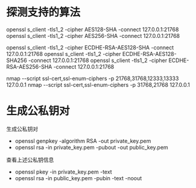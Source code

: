 # 探测支持的算法
openssl s_client -tls1_2 -cipher AES128-SHA -connect 127.0.0.1:21768
openssl s_client -tls1_2 -cipher AES256-SHA -connect 127.0.0.1:21768

openssl s_client -tls1_2 -cipher ECDHE-RSA-AES128-SHA -connect 127.0.0.1:21768
openssl s_client -tls1_2 -cipher ECDHE-RSA-AES128-SHA256 -connect 127.0.0.1:21768
openssl s_client -tls1_2 -cipher ECDHE-RSA-AES256-SHA -connect 127.0.0.1:21768

nmap --script ssl-cert,ssl-enum-ciphers -p 21768,31768,12333,13333 127.0.0.1
nmap --script ssl-cert,ssl-enum-ciphers -p 31768,21768 127.0.0.1

# 生成公私钥对
生成公私钥对
- openssl genpkey -algorithm RSA -out private_key.pem
- openssl rsa -in private_key.pem -pubout -out public_key.pem

查看上述公私钥信息
- openssl pkey -in private_key.pem -text
- openssl rsa -in public_key.pem -pubin -text -noout

